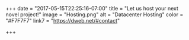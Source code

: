 +++
date = "2017-05-15T22:25:16-07:00"
title = "Let us host your next novel project!"
image = "Hosting.png"
alt = "Datacenter Hosting"
color = "#F7F7F7"
link7 = "https://dweb.net/#contact"

+++
